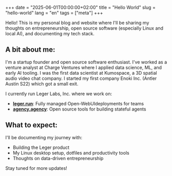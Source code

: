 +++
date = "2025-06-01T00:00:00+02:00"
title = "Hello World"
slug = "hello-world"
lang = "en"
tags = ["meta"]
+++

Hello! This is my personal blog and website where I'll be sharing my thoughts on entrepreneurship, open source software (especially Linux and local AI), and documenting my tech stack.

## A bit about me:
I'm a startup founder and open source software enthusiast. I've worked as a venture analyst at Charge Ventures where I applied data science, ML, and early AI tooling. I was the first data scientist at Kumospace, a 3D spatial audio video chat company. I started my first company Enoki Inc. (Antler Austin S22) which got a small exit. 

I currently run Leger Labs, Inc. where we work on:
- [**leger.run**](https://www.leger.run): Fully managed Open-WebUIdeployments for teams
- [**agency.agency**](https://www.agency.agency): Open source tools for building stateful agents

## What to expect:
I'll be documenting my journey with:
- Building the Leger product
- My Linux desktop setup, dotfiles and productivity tools
- Thoughts on data-driven entrepreneurship

Stay tuned for more updates!
